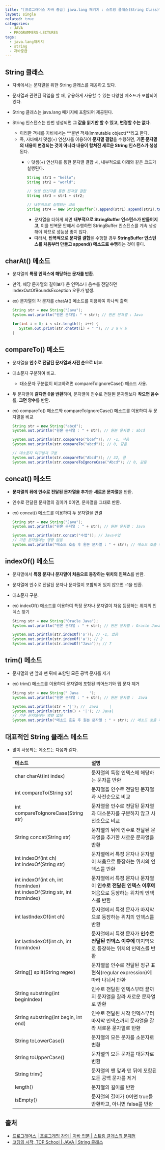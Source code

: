 ```yaml
---
title: "[프로그래머스 자바 중급] java.lang 패키지 : 스트링 클래스(String Class)"
layout: single
related: true
categories:
  - JAVA
  - PROGRAMMERS-LECTURES
tags:
  - java.lang패키지
  - string
  - 자바중급
---
```


## String 클래스
- 자바에서는 문자열을 위한 String 클래스를 제공하고 있다.
- 문자열과 관련된 작업을 할 때, 유용하게 사용할 수 있는 다양한 메소드가 포함되어 있다.
- String 클래스는 java.lang 패키지에 포함되어 제공된다.

- String 인스턴스는 한번 생성되면 **그 값을 읽기만 할 수 있고, 변경할 수는 없다**.
  - 이러한 객체를 자바에서는 **불변 객체(immutable object)**라고 한다.
  - 즉, 자바에서 덧셈(+) 연산자를 이용하여 **문자열 결합**을 수행하면, **기존 문자열의 내용이 변경되는 것이 아니라 내용이 합쳐진 새로운 String 인스턴스가 생성**된다.
    - 💡 덧셈(+) 연산자를 통한 문자열 결합 시, 내부적으로 아래와 같은 코드가 실행된다.
    
      ```java
      String str1 = "hello";
      String str2 = "world";

      // 덧셈 연산자를 통한 문자열 결합
      String str3 = str1 + str2;

      // 내부적으로 실행되는 코드
      String str4 = new StringBuffer().append(str1).append(str2).toString();
      ```
      - 문자열을 더하게 되면 **내부적으로 StringBuffer 인스턴스가 만들어지고**, 이를 반복문 안에서 수행하면 StringBuffer 인스턴스를 계속 생성해야 하므로 성능상 좋지 않다.
      - 따라서, **반복적으로 문자열 결합**을 수행할 경우 **StringBuffer 인스턴스를 처음부터 만들고 append() 메소드로 수행**하는 것이 좋다.

## charAt() 메소드
- 문자열의 **특정 인덱스에 해당하는 문자를 반환**.
- 만약, 해당 문자열의 길이보다 큰 인덱스나 음수를 전달하면 IndexOutOfBoundsException 오류가 발생.

- ex) 문자열의 각 문자를 chatAt() 메소드를 이용하여 하나씩 출력
  
  ```java
  String str = new String("Java");
  System.out.println("원본 문자열: " + str); // 원본 문자열 : Java
  
  for(int i = 0; i < str.length(); i++) {
     System.out.print(str.chatAt(i) + " "); // J a v a 
  }
  ```
  
## compareTo() 메소드
- 문자열을 **인수로 전달된 문자열과 사전 순으로 비교**.
- 대소문자 구분하여 비교.
  - 대소문자 구분없이 비교하려면 compareToIgnoreCase() 메소드 사용.
- 두 문자열이 **같다면 0을 반환**하며, 문자열이 인수로 전달된 문자열보다 **작으면 음수**를, **크면 양수**를 반환.

- ex) compareTo() 메소드와 compareToIgnoreCase() 메소드를 이용하여 두 문자열을 비교

  ```java
  String str = new String("abcd");
  System.out.println("원본 문자열 : " + str); // 원본 문자열 : abcd
  
  System.out.println(str.compareTo("bcef")); // -1, 작음
  System.out.println(str.compareTo("abcd")); // 0, 같음
  
  // 대소문자 미구분과 구분
  System.out.println(str.compareTo("Abcd")); // 32, 큼
  System.out.println(str.compareToIgnoreCase("Abcd"); // 0, 같음
  ```
  
## concat() 메소드
- **문자열의 뒤에 인수로 전달된 문자열을 추가**한 **새로운 문자열**을 반환.
- 인수로 전달된 문자열의 길이가 0이면, 문자열을 그대로 반환.

- ex) concat() 메소드를 이용하여 두 문자열을 연결

  ```java
  String str = new String("Java");
  System.out.println("원본 문자열 : " + str); // 원본 문자열 : Java
  
  System.out.println(str.concat("수업")); // Java수업
  // 기존 문자열에는 영향 없음
  System.out.println("메소드 호출 후 원본 문자열 : " + str); // 메소드 호출 후 원본 문자열 : Java
  ```

## indexOf() 메소드
- 문자열에서 **특정 문자나 문자열이 처음으로 등장하는 위치의 인덱스**를 반환.
- 문자열에 인수로 전달된 문자나 문자열이 포함되어 있지 않으면 -1을 반환.
- 대소문자 구분.

- ex) indexOf() 메소드를 이용하여 특정 문자나 문자열이 처음 등장하는 위치의 인덱스 찾기

  ```java
  Stirng str = new String("Oracle Java");
  System.out.println("원본 문자열 : " + str); // 원본 문자열 : Oracle Java
  
  System.out.println(str.indexOf('o')); // -1, 없음
  System.out.println(str.indexOf('a'); // 2
  System.out.println(str.indexOf("Java")); // 7
  ```
  
## trim() 메소드
- 문자열의 맨 앞과 맨 뒤에 포함된 모든 공백 문자를 제거

- ex) trim() 메소드를 이용하여 문자열에 포함된 띄어쓰기와 탭 문자 제거

  ```java
  Stirng str = new String(" Java     ");
  System.out.println("원본 문자열 : " + str); // 원본 문자열 :  Java     
  
  System.out.println(str + '|'); //  Java     |
  System.out.println(str.trim() + '|'); // Java|
  // 기존 문자열에는 영향 없음
  System.out.println("메소드 호출 후 원본 문자열 : " + str); // 메소드 호출 후 원본 문자열 :  Java       
  ```

## 대표적인 String 클래스 메소드
- 많이 사용되는 메소드는 다음과 같다.

  | 메소드 | 설명 |
  |:------|:------|
  | char charAt(int index) | 문자열의 특정 인덱스에 해당하는 문자를 반환 |
  | int compareTo(String str) | 문자열을 인수로 전달된 문자열과 사전순으로 비교 | 
  | int compareToIgnoreCase(String str) | 문자열을 인수로 전달된 문자열과 대소문자를 구분하지 않고 사전순으로 비교 |
  | String concat(String str) | 문자열의 뒤에 인수로 전달된 문자열을 추가한 새로운 문자열을 반환 |
  | int indexOf(int ch)<br/>int indexOf(String str) | 문자열에서 특정 문자나 문자열이 처음으로 등장하는 위치의 인덱스를 반환 |
  | int indexOf(int ch, int fromIndex)<br/>int indexOf(String str, int fromIndex) | 문자열에서 특정 문자나 문자열이 **인수로 전달된 인덱스 이후에** 처음으로 등장하는 위치의 인덱스를 반환 |
  | int lastIndexOf(int ch) | 문자열에서 특정 문자가 마지막으로 등장하는 위치의 인덱스를 반환 |
  | int lastIndexOf(int ch, int fromIndex) | 문자열에서 특정 문자가 **인수로 전달된 인덱스 이후에** 마지막으로 등장하는 위치의 인덱스를 반환 |
  | String[] split(String regex) | 문자열을 인수로 전달된 정규 표현식(regular expression)에 따라 나눠서 반환 |
  | String substring(int beginIndex) | 인수로 전달된 인덱스부터 끝까지 문자열을 잘라 새로운 문자열로 반환 |
  | String substring(int begin, int end) | 인수로 전달된 시작 인덱스부터 마지막 인덱스까지 문자열을 잘라 새로운 문자열로 반환 |
  | String toLowerCase() | 문자열의 모든 문자를 소문자로 변환 |
  | String toUpperCase() | 문자열의 모든 문자를 대문자로 변환 |
  | String trim() | 문자열의 맨 앞과 맨 뒤에 포함된 모든 공백 문자를 제거 |
  | length() | 문자열의 길이를 반환 |
  | isEmpty() | 문자열의 길이가 0이면 true를 반환하고, 아니면 false를 반환 |
  
## 출처
- [프로그래머스 \| 프로그래밍 강의 \| 자바 입문 \| 스트링 클래스의 문제점](https://programmers.co.kr/learn/courses/9/lessons/254)
- [코딩의 시작, TCP School \| JAVA \| String 클래스](https://www.tcpschool.com/java/java_api_string)
